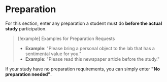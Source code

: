 
# Preparation

For this section, enter any preparation a student must do **before the actual study** participation.

>[!example] Examples for Preparation Requests
>- **Example**: "Please bring a personal object to the lab that has a sentimental value for you."
>- **Example**: "Please read this newspaper article before the study."

If your study have no preparation requirements, you can simply enter **"No preparation needed"**.
